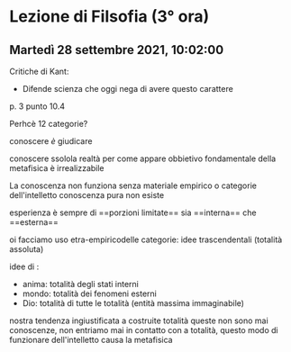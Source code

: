 # Lezione di Filsofia (3° ora) 
## Martedì 28 settembre 2021, 10:02:00

Critiche di Kant:
* Difende scienza che oggi nega di avere questo carattere

p. 3 punto 10.4

Perhcè 12 categorie?

conoscere _è_ giudicare

conoscere ssolola realtà per come appare
obbietivo fondamentale della metafisica è irrealizzabile


La conoscenza non funziona senza materiale  empirico o categorie dell'intelletto
conoscenza pura non esiste

esperienza è sempre di ==porzioni limitate== sia ==interna== che ==esterna==



oi facciamo uso etra-empiricodelle categorie:
idee trascendentali (totalità assoluta)

idee di :
* anima: totalità degli stati interni
* mondo: totalità dei fenomeni esterni
* Dio: totalità di tutte le totalità (entità massima immaginabile)

nostra tendenza ingiustificata a costruite totalità
queste non sono mai conoscenze, non entriamo mai in contatto con a totalità, questo modo di funzionare dell'intelletto causa la metafisica
<!--stackedit_data:
eyJoaXN0b3J5IjpbMTY2MDIwODQwNSw1MDU2OTQ2NjgsOTMzMj
I4ODE1LDEzNzk2ODcyNjIsLTE4NDQwNjE1MDBdfQ==
-->